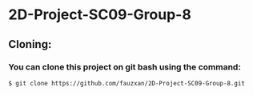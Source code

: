 # 2D-Project-SC09-Group-8
## Cloning:
### You can clone this project on git bash using the command:
```
$ git clone https://github.com/fauzxan/2D-Project-SC09-Group-8.git
```
